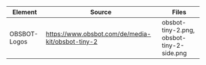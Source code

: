 | Element      | Source                                            | Files                                     |
|--------------|---------------------------------------------------|-------------------------------------------|
| OBSBOT-Logos | https://www.obsbot.com/de/media-kit/obsbot-tiny-2 | obsbot-tiny-2.png, obsbot-tiny-2-side.png |